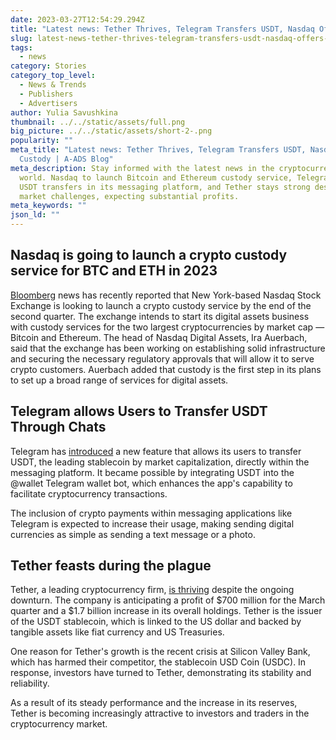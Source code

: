 ```yaml
---
date: 2023-03-27T12:54:29.294Z
title: "Latest news: Tether Thrives, Telegram Transfers USDT, Nasdaq Offers Custody"
slug: latest-news-tether-thrives-telegram-transfers-usdt-nasdaq-offers-custody
tags:
  - news
category: Stories
category_top_level:
  - News & Trends
  - Publishers
  - Advertisers
author: Yulia Savushkina
thumbnail: ../../static/assets/full.png
big_picture: ../../static/assets/short-2-.png
popularity: ""
meta_title: "Latest news: Tether Thrives, Telegram Transfers USDT, Nasdaq Offers
  Custody | A-ADS Blog"
meta_description: Stay informed with the latest news in the cryptocurrency
  world. Nasdaq to launch Bitcoin and Ethereum custody service, Telegram enables
  USDT transfers in its messaging platform, and Tether stays strong despite
  market challenges, expecting substantial profits.
meta_keywords: ""
json_ld: ""
---
```

## Nasdaq is going to launch a crypto custody service for BTC and ETH in 2023 



[Bloomberg](https://www.bloomberg.com/news/articles/2023-03-24/nasdaq-eyes-crypto-custody-launch-by-end-of-second-quarter?leadSource=uverify%20wall) news has recently reported that New York-based Nasdaq Stock Exchange is looking to launch a crypto custody service by the end of the second quarter. The exchange intends to start its digital assets business with custody services for the two largest cryptocurrencies by market cap — Bitcoin and Ethereum. The head of Nasdaq Digital Assets, Ira Auerbach, said that the exchange has been working on establishing solid infrastructure and securing the necessary regulatory approvals that will allow it to serve crypto customers. Auerbach added that custody is the first step in its plans to set up a broad range of services for digital assets. 



## Telegram allows Users to Transfer USDT Through Chats



Telegram has [introduced](https://cryptopotato.com/telegram-integrates-tether-usdt-payments-on-tron-network/) a new feature that allows its users to transfer USDT, the leading stablecoin by market capitalization, directly within the messaging platform. It became possible by integrating USDT into the @wallet Telegram wallet bot, which enhances the app's capability to facilitate cryptocurrency transactions.

The inclusion of crypto payments within messaging applications like Telegram is expected to increase their usage, making sending digital currencies as simple as sending a text message or a photo.



## Tether feasts during the plague



Tether, a leading cryptocurrency firm, [is thriving](https://cointelegraph.com/news/usdt-issuer-tether-has-up-to-1-7b-in-excess-reserves-cto-says) despite the ongoing downturn. The company is anticipating a profit of $700 million for the March quarter and a $1.7 billion increase in its overall holdings. Tether is the issuer of the USDT stablecoin, which is linked to the US dollar and backed by tangible assets like fiat currency and US Treasuries.

One reason for Tether's growth is the recent crisis at Silicon Valley Bank, which has harmed their competitor, the stablecoin USD Coin (USDC). In response, investors have turned to Tether, demonstrating its stability and reliability.

As a result of its steady performance and the increase in its reserves, Tether is becoming increasingly attractive to investors and traders in the cryptocurrency market.